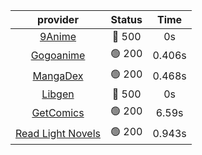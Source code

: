 | **provider** | **Status** | **Time** |
|:--------:|:------:|:----:|
| [9Anime](https://9anime.to) | 🔴 500 | 0s |
| [Gogoanime](https://gogoanime.gg) | 🟢 200 | 0.406s |
| [MangaDex](https://mangadex.org) | 🟢 200 | 0.468s |
| [Libgen](http://libgen) | 🔴 500 | 0s |
| [GetComics](https://getcomics.info/) | 🟢 200 | 6.59s |
| [Read Light Novels](https://readlightnovels.net) | 🟢 200 | 0.943s |
